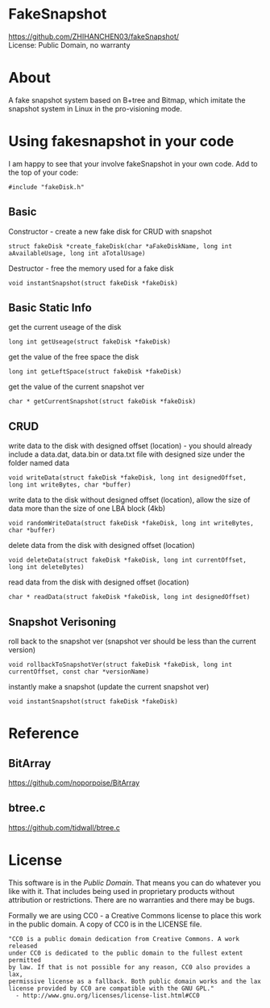 **FakeSnapshot**
==================

https://github.com/ZHIHANCHEN03/fakeSnapshot/  
License: Public Domain, no warranty

About
==================

A fake snapshot system based on B+tree and Bitmap, which imitate the snapshot system in Linux in the pro-visioning mode.

Using fakesnapshot in your code
==================

I am happy to see that your involve fakeSnapshot in your own code. Add to the top of your code:

    #include "fakeDisk.h"

Basic
-----

Constructor - create a new fake disk for CRUD with snapshot

    struct fakeDisk *create_fakeDisk(char *aFakeDiskName, long int aAvailableUsage, long int aTotalUsage)

Destructor - free the memory used for a fake disk

    void instantSnapshot(struct fakeDisk *fakeDisk)

Basic Static Info
-----------------

get the current useage of the disk

    long int getUseage(struct fakeDisk *fakeDisk)

get the value of the free space the disk

    long int getLeftSpace(struct fakeDisk *fakeDisk)

get the value of the current snapshot ver

    char * getCurrentSnapshot(struct fakeDisk *fakeDisk)

CRUD
----

write data to the disk with designed offset (location) - you should already include a data.dat, data.bin or data.txt file with designed size under the folder named data 

    void writeData(struct fakeDisk *fakeDisk, long int designedOffset, long int writeBytes, char *buffer)

write data to the disk without designed offset (location), allow the size of data more than the size of one LBA block (4kb)

    void randomWriteData(struct fakeDisk *fakeDisk, long int writeBytes, char *buffer)

delete data from the disk with designed offset (location)

    void deleteData(struct fakeDisk *fakeDisk, long int currentOffset, long int deleteBytes)

read data from the disk with designed offset (location)

    char * readData(struct fakeDisk *fakeDisk, long int designedOffset)

Snapshot Verisoning
-------------------

roll back to the snapshot ver (snapshot ver should be less than the current version)

    void rollbackToSnapshotVer(struct fakeDisk *fakeDisk, long int currentOffset, const char *versionName)

instantly make a snapshot (update the current snapshot ver)

    void instantSnapshot(struct fakeDisk *fakeDisk)

Reference
=========

BitArray
--------
https://github.com/noporpoise/BitArray

btree.c
-------
https://github.com/tidwall/btree.c

License
=======

This software is in the *Public Domain*. That means you can do whatever you like
with it. That includes being used in proprietary products without attribution or
restrictions. There are no warranties and there may be bugs. 

Formally we are using CC0 - a Creative Commons license to place this work in the
public domain. A copy of CC0 is in the LICENSE file. 

    "CC0 is a public domain dedication from Creative Commons. A work released
    under CC0 is dedicated to the public domain to the fullest extent permitted
    by law. If that is not possible for any reason, CC0 also provides a lax,
    permissive license as a fallback. Both public domain works and the lax
    license provided by CC0 are compatible with the GNU GPL."
      - http://www.gnu.org/licenses/license-list.html#CC0


